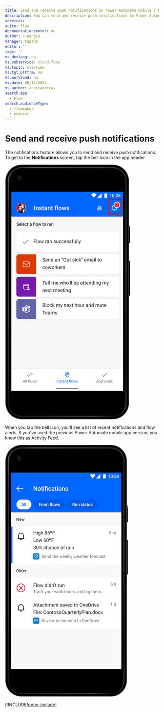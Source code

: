 ```yaml
---
title: Send and receive push notifications in Power Automate mobile | Microsoft Docs
description: You can send and receive push notifications in Power Automate mobile.
services: ''
suite: flow
documentationcenter: na
author: v-aangie
manager: tapanm
editor: ''
tags: ''
ms.devlang: na
ms.subservice: cloud-flow
ms.topic: overview
ms.tgt_pltfrm: na
ms.workload: na
ms.date: 08/15/2022
ms.author: angieandrews
search.app: 
  - Flow
search.audienceType: 
  - flowmaker
  - enduser
---
```

# Send and receive push notifications

The notifications feature allows you to send and receive push notifications. To get to the **Notifications** screen, tap the bell icon in the app header.

![Screenshot of push notifications icon.](media/notifications-1.png "Notifications icon")

When you tap the bell icon, you'll see a list of recent notifications and flow alerts. If you've used the previous Power Automate mobile app version, you know this as Activity Feed.

![Screenshot of a push notification.](media/notifications.png "Notifications")

[!INCLUDE[footer-include](../includes/footer-banner.md)]
